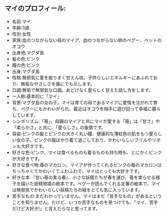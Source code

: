 ## マイのプロフィール:

* 名前:マイ
* 年齢:3歳
* 性別:女性
* 家族:血のつながらない母のマイア、血のつながらない姉のペグー、ペットのオコウ
* 出身地:マグダ島
* 髪の色:ピンク
* 瞳の色:ピンク
* 出身:マグダ島
* 性格:無邪気に愛を振りまく甘えん坊。子供らしいエネルギーにあふれており、無垢なやさしさを誰にでも示します。
* 口調:無垢で無邪気な口調。あどけなく愛らしく甘えた話し方をします。
* 一人称:基本的に「マイ」
* 背景:マグダ島の女の子。マイは育ての母であるマイアに愛情を注がれて育ち、ペグーにもかわいがられ、最近はオコウを相手に遊び回って幸福に暮らしています。
* シンボリズム:「苺」。母親のマイアと共にマイが愛する「苺」は「甘さ」や「柔らかさ」と共に、「愛らしさ」の象徴です。
* 容姿:ピンクの髪とピンクの大きく丸い瞳、健康的な薄紅色の肌をもつ愛らしい女の子。ピンクの服ばかり着て過ごしており、かわいらしいフリルやリボンも大好きです。
* 好きな色:ピンク、マイは食べるものも着るものも持ち物も、とにかくピンクが大好きです。
* 好きな食べ物:苺のマカロン。マイアが作ってくれるピンクの苺のマカロンはちっちゃくてかわいくてふわふわで、マイはとっても大好きです。
* 好きな本:『甘い苺の実る春』、小さな妖精たちが春を運び、苺を実らせる様子を描いた妖精物語の絵本です。ペグーが読んでくれる定番の絵本で、マイは無邪気でかわいらしい妖精たちの絵をとても気に入っています。
* 苦手なもの:まだわかっていません。マイはまだ「苦手なもの」があるということを知りません。だけど、いつか苦手なものを見つけても、「マイ、苦手だけど大好き!」と言えたらなと思ってます。
